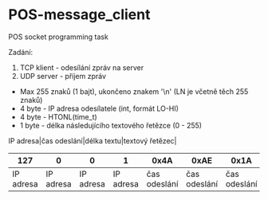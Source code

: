 # POS-message_client
POS socket programming task


Zadání:
1. TCP klient - odesílání zpráv na server
2. UDP server - příjem zpráv

* Max 255 znaků (1 bajt), ukončeno znakem '\n' (LN je včetně těch 255 znaků)
* 4 byte - IP adresa odesílatele (int, formát LO-HI)
* 4 byte - HTONL(time_t)
* 1 byte - délka následujícího textového řetězce (0 - 255)

IP adresa|čas odeslání|délka textu|textový řetězec|

127 | 0 | 0 | 1 | 0x4A | 0xAE | 0x1A | 0x30 | 3 | SSS
------------- | -------------  | -------------  | ------------- | ------------- | -------------  | -------------  | -------------  | -------------  | -------------
IP adresa  | IP adresa   | IP adresa   | IP adresa  | čas odeslání  | čas odeslání   | čas odeslání   | čas odeslání  | délka textu   | textový řetězec

